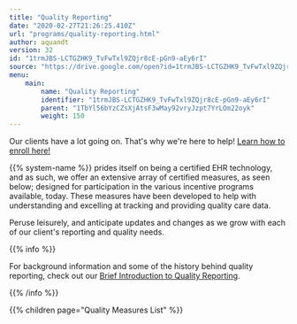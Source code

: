 ```yaml
---
title: "Quality Reporting"
date: "2020-02-27T21:26:25.410Z"
url: "programs/quality-reporting.html"
author: aquandt
version: 32
id: "1trmJBS-LCTGZHK9_TvFwTxl9ZQjr8cE-pGn9-aEy6rI"
source: "https://drive.google.com/open?id=1trmJBS-LCTGZHK9_TvFwTxl9ZQjr8cE-pGn9-aEy6rI"
menu:
    main:
        name: "Quality Reporting"
        identifier: "1trmJBS-LCTGZHK9_TvFwTxl9ZQjr8cE-pGn9-aEy6rI"
        parent: "1TbYl56bYzCZsXjAtsF3wMay92vryJzpt7YrLOm22oyk"
        weight: 150
---
```









Our clients have a lot going on. That's why we're here to help! [Learn how to enroll here!](../functions/quality-of-care/quality-reporting-enrollment.html)

{{% system-name %}} prides itself on being a certified EHR technology, and as such, we offer an extensive array of certified measures, as seen below; designed for participation in the various incentive programs available, today. These measures have been developed to help with understanding and excelling at tracking and providing quality care data.

Peruse leisurely, and anticipate updates and changes as we grow with each of our client's reporting and quality needs.







{{% info %}}

For background information and some of the history behind quality reporting, check out our [Brief Introduction to Quality Reporting](quality-reporting/brief-introduction-to-quality-reporting.html).

{{% /info %}}


{{% children page="Quality Measures List" %}}

